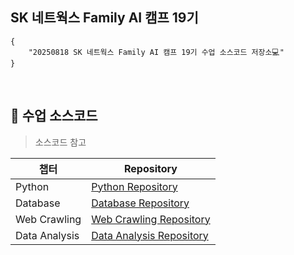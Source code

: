 ## SK 네트웍스 Family AI 캠프 19기 

```
{
    "20250818 SK 네트웍스 Family AI 캠프 19기 수업 소스코드 저장소💻"
}
```
<br>


## 🌱 수업 소스코드 

> 소스코드 참고
>

|챕터|Repository|
|------|---|
|Python|[Python Repository](https://github.com/SKNetworks-AI19-250818/01_python_basic.git) |
|Database|[Database Repository](https://github.com/SKNetworks-AI19-250818/02_database.git) |
|Web Crawling|[Web Crawling Repository](https://github.com/SKNetworks-AI19-250818/03_web_crawling.git) |
|Data Analysis|[Data Analysis Repository](https://github.com/SKNetworks-AI19-250818/04_data_analysis.git) |
